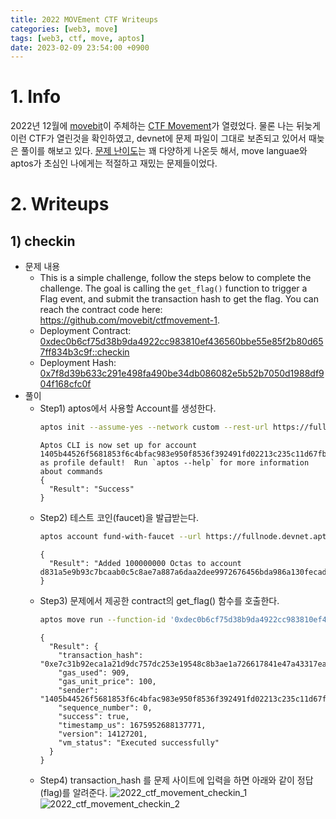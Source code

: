 ```yaml
---
title: 2022 MOVEment CTF Writeups
categories: [web3, move]
tags: [web3, ctf, move, aptos]
date: 2023-02-09 23:54:00 +0900
---
```

# 1. Info
2022년 12월에 [movebit](https://twitter.com/MoveBit_)이 주체하는 [CTF Movement](https://ctfmovement.movebit.xyz/)가 열렸었다. 
물론 나는 뒤늦게 이런 CTF가 열린것을 확인하였고, devnet에 문제 파일이 그대로 보존되고 있어서 때늦은 풀이를 해보고 있다.
[문제 난이도](https://ctfmovement.movebit.xyz/challenges)는 꽤 다양하게 나온듯 해서, move languae와 aptos가 초심인 나에게는 적절하고 재밌는 문제들이었다.

# 2. Writeups
## 1) checkin
- 문제 내용
  - This is a simple challenge, follow the steps below to complete the challenge. The goal is calling the `get_flag()` function to trigger a Flag event, and submit the transaction hash to get the flag. You can reach the contract code here: https://github.com/movebit/ctfmovement-1.
  - Deployment Contract: [0xdec0b6cf75d38b9da4922cc983810ef436560bbe55e85f2b80d657ff834b3c9f::checkin](https://fullnode.devnet.aptoslabs.com/v1/accounts/0xdec0b6cf75d38b9da4922cc983810ef436560bbe55e85f2b80d657ff834b3c9f/module/checkin)
  - Deployment Hash: [0x7f8d39b633c291e498fa490be34db086082e5b52b7050d1988df904f168cfc0f](https://fullnode.devnet.aptoslabs.com/v1/transactions/by_hash/0x7f8d39b633c291e498fa490be34db086082e5b52b7050d1988df904f168cfc0f)
- 풀이
  - Step1) aptos에서 사용할 Account를 생성한다.
    ```bash
    aptos init --assume-yes --network custom --rest-url https://fullnode.devnet.aptoslabs.com --faucet-url https://faucet.devnet.aptoslabs.com
    ```
    ```
    Aptos CLI is now set up for account 1405b44526f5681853f6c4bfac983e950f8536f392491fd02213c235c11d67fb as profile default!  Run `aptos --help` for more information about commands
    {
      "Result": "Success"
    }
    ```
  - Step2) 테스트 코인(faucet)을 발급받는다.
    ```bash
    aptos account fund-with-faucet --url https://fullnode.devnet.aptoslabs.com --faucet-url https://faucet.devnet.aptoslabs.com --account
    ```
    ```
    {
      "Result": "Added 100000000 Octas to account d831a5e9b93c7bcaab0c5c8ae7a887a6daa2dee9972676456bda986a130fecad"
    }
    ```
  - Step3) 문제에서 제공한 contract의 get_flag() 함수를 호출한다.
    ```bash
    aptos move run --function-id '0xdec0b6cf75d38b9da4922cc983810ef436560bbe55e85f2b80d657ff834b3c9f::checkin::get_flag' --assume-yes
    ```
    ```
    {
      "Result": {
        "transaction_hash": "0xe7c31b92eca1a21d9dc757dc253e19548c8b3ae1a726617841e47a43317ea59a",
        "gas_used": 909,
        "gas_unit_price": 100,
        "sender": "1405b44526f5681853f6c4bfac983e950f8536f392491fd02213c235c11d67fb",
        "sequence_number": 0,
        "success": true,
        "timestamp_us": 1675952688137771,
        "version": 14127201,
        "vm_status": "Executed successfully"
      }
    }
    ```
  - Step4) transaction_hash 를 문제 사이트에 입력을 하면 아래와 같이 정답(flag)를 알려준다.
    ![2022_ctf_movement_checkin_1](/posts/2022_ctf_movement_checkin_1.png)
    ![2022_ctf_movement_checkin_2](/posts/2022_ctf_movement_checkin_2.png)
